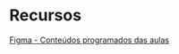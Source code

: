 # Recursos

[Figma - Conteúdos programados das aulas](https://www.figma.com/file/W2Tc9QqZbqGnfGMiGb3oYT/%5BPlano%5D-Site-do-Nucleo-reescrita-em-React?type=design&node-id=0-1&t=RQpOnYHkpyW38wJ9-0) <br>